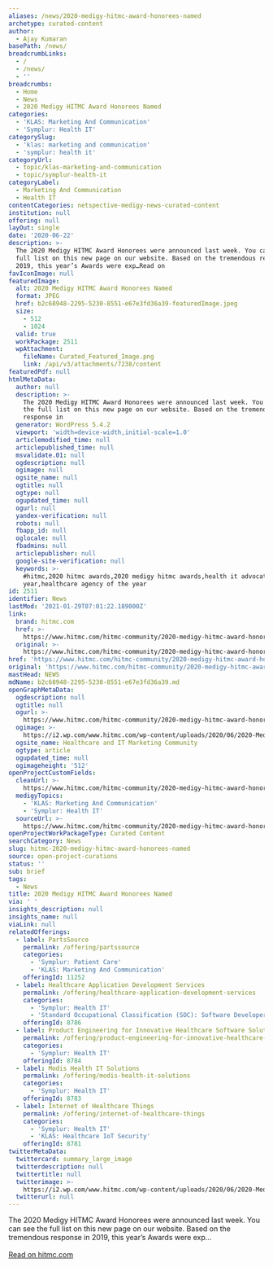 ```yaml
---
aliases: /news/2020-medigy-hitmc-award-honorees-named
archetype: curated-content
author:
  - Ajay Kumaran
basePath: /news/
breadcrumbLinks:
  - /
  - /news/
  - ''
breadcrumbs:
  - Home
  - News
  - 2020 Medigy HITMC Award Honorees Named
categories:
  - 'KLAS: Marketing And Communication'
  - 'Symplur: Health IT'
categorySlug:
  - 'klas: marketing and communication'
  - 'symplur: health it'
categoryUrl:
  - topic/klas-marketing-and-communication
  - topic/symplur-health-it
categoryLabel:
  - Marketing And Communication
  - Health IT
contentCategories: netspective-medigy-news-curated-content
institution: null
offering: null
layOut: single
date: '2020-06-22'
description: >-
  The 2020 Medigy HITMC Award Honorees were announced last week. You can see the
  full list on this new page on our website. Based on the tremendous response in
  2019, this year’s Awards were exp…Read on 
favIconImage: null
featuredImage:
  alt: 2020 Medigy HITMC Award Honorees Named
  format: JPEG
  href: b2c68948-2295-5230-8551-e67e3fd36a39-featuredImage.jpeg
  size:
    - 512
    - 1024
  valid: true
  workPackage: 2511
  wpAttachment:
    fileName: Curated_Featured_Image.png
    link: /api/v3/attachments/7238/content
featuredPdf: null
htmlMetaData:
  author: null
  description: >-
    The 2020 Medigy HITMC Award Honorees were announced last week. You can see
    the full list on this new page on our website. Based on the tremendous
    response in
  generator: WordPress 5.4.2
  viewport: 'width=device-width,initial-scale=1.0'
  articlemodified_time: null
  articlepublished_time: null
  msvalidate.01: null
  ogdescription: null
  ogimage: null
  ogsite_name: null
  ogtitle: null
  ogtype: null
  ogupdated_time: null
  ogurl: null
  yandex-verification: null
  robots: null
  fbapp_id: null
  oglocale: null
  fbadmins: null
  articlepublisher: null
  google-site-verification: null
  keywords: >-
    #hitmc,2020 hitmc awards,2020 medigy hitmc awards,health it advocate of the
    year,healthcare agency of the year
id: 2511
identifier: News
lastMod: '2021-01-29T07:01:22.189000Z'
link:
  brand: hitmc.com
  href: >-
    https://www.hitmc.com/hitmc-community/2020-medigy-hitmc-award-honorees-named/
  original: >-
    https://www.hitmc.com/hitmc-community/2020-medigy-hitmc-award-honorees-named/
href: 'https://www.hitmc.com/hitmc-community/2020-medigy-hitmc-award-honorees-named/'
original: 'https://www.hitmc.com/hitmc-community/2020-medigy-hitmc-award-honorees-named/'
mastHead: NEWS
mdName: b2c68948-2295-5230-8551-e67e3fd36a39.md
openGraphMetaData:
  ogdescription: null
  ogtitle: null
  ogurl: >-
    https://www.hitmc.com/hitmc-community/2020-medigy-hitmc-award-honorees-named/
  ogimage: >-
    https://i2.wp.com/www.hitmc.com/wp-content/uploads/2020/06/2020-Medigy-HITMC-Award-Honoree.png?fit=1024%2C512&ssl=1
  ogsite_name: Healthcare and IT Marketing Community
  ogtype: article
  ogupdated_time: null
  ogimageheight: '512'
openProjectCustomFields:
  cleanUrl: >-
    https://www.hitmc.com/hitmc-community/2020-medigy-hitmc-award-honorees-named/
  medigyTopics:
    - 'KLAS: Marketing And Communication'
    - 'Symplur: Health IT'
  sourceUrl: >-
    https://www.hitmc.com/hitmc-community/2020-medigy-hitmc-award-honorees-named/
openProjectWorkPackageType: Curated Content
searchCategory: News
slug: hitmc-2020-medigy-hitmc-award-honorees-named
source: open-project-curations
status: ''
sub: brief
tags:
  - News
title: 2020 Medigy HITMC Award Honorees Named
via: ' '
insights_description: null
insights_name: null
viaLink: null
relatedOfferings:
  - label: PartsSource
    permalink: /offering/partssource
    categories:
      - 'Symplur: Patient Care'
      - 'KLAS: Marketing And Communication'
    offeringId: 11252
  - label: Healthcare Application Development Services
    permalink: /offering/healthcare-application-development-services
    categories:
      - 'Symplur: Health IT'
      - 'Standard Occupational Classification (SOC): Software Developers'
    offeringId: 8786
  - label: Product Engineering for Innovative Healthcare Software Solutions
    permalink: /offering/product-engineering-for-innovative-healthcare-software-solutions
    categories:
      - 'Symplur: Health IT'
    offeringId: 8784
  - label: Modis Health IT Solutions
    permalink: /offering/modis-health-it-solutions
    categories:
      - 'Symplur: Health IT'
    offeringId: 8783
  - label: Internet of Healthcare Things
    permalink: /offering/internet-of-healthcare-things
    categories:
      - 'Symplur: Health IT'
      - 'KLAS: Healthcare IoT Security'
    offeringId: 8781
twitterMetaData:
  twittercard: summary_large_image
  twitterdescription: null
  twittertitle: null
  twitterimage: >-
    https://i2.wp.com/www.hitmc.com/wp-content/uploads/2020/06/2020-Medigy-HITMC-Award-Honoree.png?fit=1024%2C512&ssl=1&w=640
  twitterurl: null
---
```

The 2020 Medigy HITMC Award Honorees were announced last week. You can see the full list on this new page on our website. Based on the tremendous response in 2019, this year’s Awards were exp…<br><br><a target="_blank" href=https://www.hitmc.com/hitmc-community/2020-medigy-hitmc-award-honorees-named/>Read on hitmc.com</a>